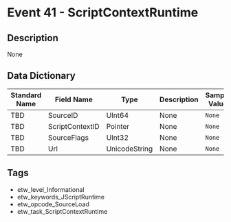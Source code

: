 # Event 41 - ScriptContextRuntime

## Description
None

## Data Dictionary
|Standard Name|Field Name|Type|Description|Sample Value|
|---|---|---|---|---|
|TBD|SourceID|UInt64|None|`None`|
|TBD|ScriptContextID|Pointer|None|`None`|
|TBD|SourceFlags|UInt32|None|`None`|
|TBD|Url|UnicodeString|None|`None`|

## Tags
* etw_level_Informational
* etw_keywords_JScriptRuntime
* etw_opcode_SourceLoad
* etw_task_ScriptContextRuntime